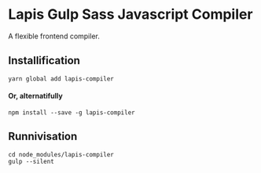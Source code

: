 # Lapis Gulp Sass Javascript Compiler
A flexible frontend compiler.

## Installification
	yarn global add lapis-compiler

#### Or, alternatifully

	npm install --save -g lapis-compiler

## Runnivisation
	cd node_modules/lapis-compiler
	gulp --silent
